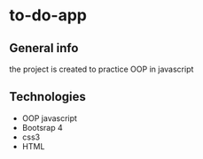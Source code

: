 # to-do-app
## General info 
the project is created to practice OOP in javascript
## Technologies 
* OOP javascript 
* Bootsrap 4 
* css3 
* HTML

